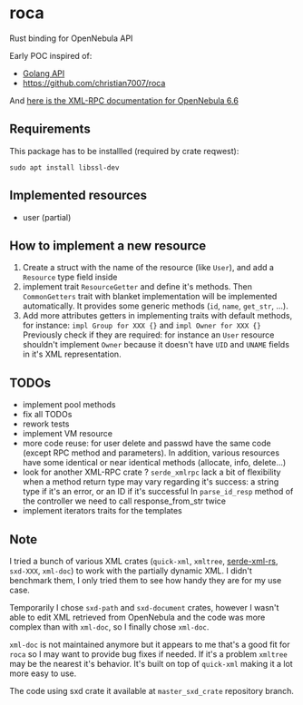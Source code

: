 # roca

Rust binding for OpenNebula API

Early POC inspired of:

- [Golang API](https://github.com/OpenNebula/one/tree/master/src/oca/go/src/goca)
- https://github.com/christian7007/roca

And [here is the XML-RPC documentation for OpenNebula 6.6](https://docs.opennebula.io/6.6/integration_and_development/system_interfaces/api.html)

## Requirements

This package has to be installled (required by crate reqwest):
```
sudo apt install libssl-dev
```

## Implemented resources

- user (partial)

## How to implement a new resource

1. Create a struct with the name of the resource (like `User`), and 
   add a `Resource` type field inside
2. implement trait `ResourceGetter` and define it's methods.
   Then `CommonGetters` trait with blanket implementation will be implemented automatically.
   It provides some generic methods (`id`, `name`, `get_str`, ...).
3. Add more attributes getters in implementing traits with default methods, for instance: 
   `impl Group for XXX {}` and
   `impl Owner for XXX {}`
   Previously check if they are required: for instance an `User` resource shouldn't implement `Owner` because it doesn't have `UID` and `UNAME` fields in it's XML representation.

## TODOs

- implement pool methods
- fix all TODOs
- rework tests
- implement VM resource
- more code reuse: for user delete and passwd have the same code (except RPC method and parameters). In addition, various resources have some identical or near identical methods (allocate, info, delete...)
- look for another XML-RPC crate ?
  `serde_xmlrpc` lack a bit of flexibility when a method return type may vary regarding it's success:
  a string type if it's an error, or an ID if it's successful
  In `parse_id_resp` method of the controller we need to call response_from_str twice
- implement iterators traits for the templates

## Note

I tried a bunch of various XML crates (`quick-xml`, `xmltree`, [serde-xml-rs](https://github.com/tafia/quick-xml/issues/526#issuecomment-1434576848), `sxd-XXX`, `xml-doc`) to work with the partially dynamic XML. I didn't benchmark them, I only tried them to see how handy they are for my use case.

Temporarily I chose `sxd-path` and `sxd-document` crates, however I wasn't able to edit XML retrieved from OpenNebula and the code was more complex than with `xml-doc`, so I finally chose `xml-doc`.

`xml-doc` is not maintained anymore but it appears to me that's a good fit for `roca` so I may want to provide bug fixes if needed.
If it's a problem `xmltree` may be the nearest it's behavior.
It's built on top of `quick-xml` making it a lot more easy to use.

The code using sxd crate it available at `master_sxd_crate` repository branch.
